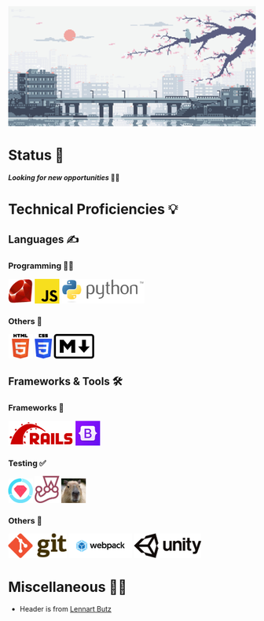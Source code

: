 ![image](images/header.gif)
# Status 🚥
#### _*Looking for new opportunities*_ 👀✨
# Technical Proficiencies 💡
## Languages ✍️
### Programming 👩‍💻
<a href="https://www.ruby-lang.org" target="_blank"><img src="images/ruby_logo.png" width="50"></a>
<img src="images/javascript_logo.svg" width="50">
<a href="https://www.python.org" target="_blank"><img src="images/python_logo.png" height="50"></a>

### Others 📝
<a href="https://html.spec.whatwg.org" target="_blank"><img src="images/html_logo.svg" height="50"></a>
<a href="https://www.w3.org/TR/CSS/#css" target="_blank"><img src="images/css_logo.svg" height="50"></a>
<a href="https://daringfireball.net/projects/markdown" target="_blank"><img src="images/markdown_logo.svg" height="50"></a>

## Frameworks & Tools 🛠
### Frameworks 🧰
<a href="https://github.com/rails/rails" target="_blank"><img src="images/rails_logo.svg" height="50"></a>
<a href="https://getbootstrap.com" target="_blank"><img src="images/bootstrap_logo.png" width="50"></a>

### Testing ✅
<a href="https://rspec.info" target="_blank"><img src="images/rspec_logo.png" width="50"></a>
<a href="https://jestjs.io" target="_blank"><img src="images/jest_logo.png" width="50"></a>
<a href="https://teamcapybara.github.io/capybara" target="_blank"><img src="images/capybara_photo.png" width="50"></a>

### Others 🌈
<a href="https://git-scm.com" target="_blank"><img src="images/git_logo.svg" height="50"></a>
<a href="https://webpack.js.org" target="_blank"><img src="images/webpack_logo.svg" height="50"></a>
<a href="https://unity.com" target="_blank"><img src="images/unity_logo.svg" height="50"></a>

# Miscellaneous 🤹‍♀️
- Header is from [Lennart Butz](https://twitter.com/lennsan_)